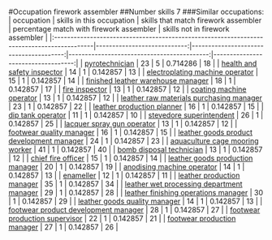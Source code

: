 #Occupation firework assembler
##Number skills 7
###Similar occupations:
| occupation                                                                                |   skills in this occupation |   skills that match firework assembler |   percentage match with firework assembler |   skills not in firework assembler |
|:------------------------------------------------------------------------------------------|----------------------------:|---------------------------------------:|-------------------------------------------:|-----------------------------------:|
| [pyrotechnician](pyrotechnician.md)                                                       |                          23 |                                      5 |                                   0.714286 |                                 18 |
| [health and safety inspector](health_and_safety_inspector.md)                             |                          14 |                                      1 |                                   0.142857 |                                 13 |
| [electroplating machine operator](electroplating_machine_operator.md)                     |                          15 |                                      1 |                                   0.142857 |                                 14 |
| [finished leather warehouse manager](finished_leather_warehouse_manager.md)               |                          18 |                                      1 |                                   0.142857 |                                 17 |
| [fire inspector](fire_inspector.md)                                                       |                          13 |                                      1 |                                   0.142857 |                                 12 |
| [coating machine operator](coating_machine_operator.md)                                   |                          13 |                                      1 |                                   0.142857 |                                 12 |
| [leather raw materials purchasing manager](leather_raw_materials_purchasing_manager.md)   |                          23 |                                      1 |                                   0.142857 |                                 22 |
| [leather production planner](leather_production_planner.md)                               |                          16 |                                      1 |                                   0.142857 |                                 15 |
| [dip tank operator](dip_tank_operator.md)                                                 |                          11 |                                      1 |                                   0.142857 |                                 10 |
| [stevedore superintendent](stevedore_superintendent.md)                                   |                          26 |                                      1 |                                   0.142857 |                                 25 |
| [lacquer spray gun operator](lacquer_spray_gun_operator.md)                               |                          13 |                                      1 |                                   0.142857 |                                 12 |
| [footwear quality manager](footwear_quality_manager.md)                                   |                          16 |                                      1 |                                   0.142857 |                                 15 |
| [leather goods product development manager](leather_goods_product_development_manager.md) |                          24 |                                      1 |                                   0.142857 |                                 23 |
| [aquaculture cage mooring worker](aquaculture_cage_mooring_worker.md)                     |                          41 |                                      1 |                                   0.142857 |                                 40 |
| [bomb disposal technician](bomb_disposal_technician.md)                                   |                          13 |                                      1 |                                   0.142857 |                                 12 |
| [chief fire officer](chief_fire_officer.md)                                               |                          15 |                                      1 |                                   0.142857 |                                 14 |
| [leather goods production manager](leather_goods_production_manager.md)                   |                          20 |                                      1 |                                   0.142857 |                                 19 |
| [anodising machine operator](anodising_machine_operator.md)                               |                          14 |                                      1 |                                   0.142857 |                                 13 |
| [enameller](enameller.md)                                                                 |                          12 |                                      1 |                                   0.142857 |                                 11 |
| [leather production manager](leather_production_manager.md)                               |                          35 |                                      1 |                                   0.142857 |                                 34 |
| [leather wet processing department manager](leather_wet_processing_department_manager.md) |                          29 |                                      1 |                                   0.142857 |                                 28 |
| [leather finishing operations manager](leather_finishing_operations_manager.md)           |                          30 |                                      1 |                                   0.142857 |                                 29 |
| [leather goods quality manager](leather_goods_quality_manager.md)                         |                          14 |                                      1 |                                   0.142857 |                                 13 |
| [footwear product development manager](footwear_product_development_manager.md)           |                          28 |                                      1 |                                   0.142857 |                                 27 |
| [footwear production supervisor](footwear_production_supervisor.md)                       |                          22 |                                      1 |                                   0.142857 |                                 21 |
| [footwear production manager](footwear_production_manager.md)                             |                          27 |                                      1 |                                   0.142857 |                                 26 |
